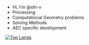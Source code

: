 - Hi, I’m @sth-v
- Processing
- Computational Geometry problems
- Solving Methods
- AEC specific development


[![Top Langs](https://github-readme-stats.vercel.app/api/top-langs/?username=sth-v&hide=jupyter%20notebook,html&show_icons=true&theme=transparent)](https://github.com/anuraghazra/github-readme-stats)


<!---
sth-v/sth-v is a ✨ special ✨ repository because its `README.md` (this file) appears on your GitHub profile.
You can click the Preview link to take a look at your changes.
--->
